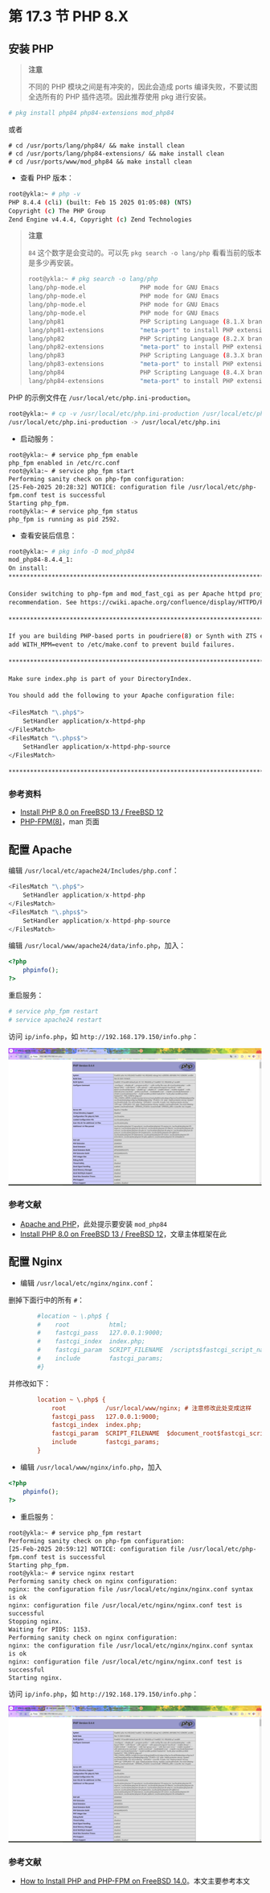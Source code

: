 # 第 17.3 节 PHP 8.X

## 安装 PHP

> **注意**
>
> 不同的 PHP 模块之间是有冲突的，因此会造成 ports 编译失败，不要试图全选所有的 PHP 插件选项。因此推荐使用 pkg 进行安装。

```sh
# pkg install php84 php84-extensions mod_php84
```

或者

```
# cd /usr/ports/lang/php84/ && make install clean
# cd /usr/ports/lang/php84-extensions/ && make install clean
# cd /usr/ports/www/mod_php84 && make install clean
```

- 查看 PHP 版本：

```sh
root@ykla:~ # php -v
PHP 8.4.4 (cli) (built: Feb 15 2025 01:05:08) (NTS)
Copyright (c) The PHP Group
Zend Engine v4.4.4, Copyright (c) Zend Technologies
```

> **注意**
>
> `84` 这个数字是会变动的。可以先 `pkg search -o lang/php` 看看当前的版本是多少再安装。
>
>```sh
>root@ykla:~ # pkg search -o lang/php
>lang/php-mode.el               PHP mode for GNU Emacs
>lang/php-mode.el               PHP mode for GNU Emacs
>lang/php-mode.el               PHP mode for GNU Emacs
>lang/php-mode.el               PHP mode for GNU Emacs
>lang/php81                     PHP Scripting Language (8.1.X branch)
>lang/php81-extensions          "meta-port" to install PHP extensions
>lang/php82                     PHP Scripting Language (8.2.X branch)
>lang/php82-extensions          "meta-port" to install PHP extensions
>lang/php83                     PHP Scripting Language (8.3.X branch)
>lang/php83-extensions          "meta-port" to install PHP extensions
>lang/php84                     PHP Scripting Language (8.4.X branch)
>lang/php84-extensions          "meta-port" to install PHP extensions (8.4.X branch)
>```

PHP 的示例文件在 `/usr/local/etc/php.ini-production`。

```sh
root@ykla:~ # cp -v /usr/local/etc/php.ini-production /usr/local/etc/php.ini
/usr/local/etc/php.ini-production -> /usr/local/etc/php.ini
```

- 启动服务：

```
root@ykla:~ # service php_fpm enable
php_fpm enabled in /etc/rc.conf
root@ykla:~ # service php_fpm start
Performing sanity check on php-fpm configuration:
[25-Feb-2025 20:28:32] NOTICE: configuration file /usr/local/etc/php-fpm.conf test is successful
Starting php_fpm.
root@ykla:~ # service php_fpm status
php_fpm is running as pid 2592.
```

- 查看安装后信息：

```sh
root@ykla:~ # pkg info -D mod_php84
mod_php84-8.4.4_1:
On install:
******************************************************************************

Consider switching to php-fpm and mod_fast_cgi as per Apache httpd project
recommendation. See https://cwiki.apache.org/confluence/display/HTTPD/PHP-FPM

******************************************************************************

If you are building PHP-based ports in poudriere(8) or Synth with ZTS enabled,
add WITH_MPM=event to /etc/make.conf to prevent build failures.

******************************************************************************

Make sure index.php is part of your DirectoryIndex.

You should add the following to your Apache configuration file:

<FilesMatch "\.php$">
    SetHandler application/x-httpd-php
</FilesMatch>
<FilesMatch "\.phps$">
    SetHandler application/x-httpd-php-source
</FilesMatch>

******************************************************************************
```

### 参考资料

* [Install PHP 8.0 on FreeBSD 13 / FreeBSD 12](https://computingforgeeks.com/how-to-install-php-8-on-freebsd-system/)
* [PHP-FPM(8)](https://man.freebsd.org/cgi/man.cgi?query=php-fpm)，man 页面

## 配置 Apache

编辑 `/usr/local/etc/apache24/Includes/php.conf`：

```php
<FilesMatch "\.php$">
    SetHandler application/x-httpd-php
</FilesMatch>
<FilesMatch "\.phps$">
    SetHandler application/x-httpd-php-source
</FilesMatch>
```

编辑 `/usr/local/www/apache24/data/info.php`，加入：

```php
<?php
    phpinfo();
?>
```

重启服务：

```sh
# service php_fpm restart
# service apache24 restart
```

访问 `ip/info.php`，如 `http://192.168.179.150/info.php`：

![Apache PHP8 FreeBSD](../.gitbook/assets/php1.png)

### 参考文献

- [Apache and PHP](https://forums.freebsd.org/threads/apache-and-php.80625/)，此处提示要安装 `mod_php84`
- [Install PHP 8.0 on FreeBSD 13 / FreeBSD 12](https://computingforgeeks.com/how-to-install-php-8-on-freebsd-system/)，文章主体框架在此

## 配置 Nginx

- 编辑 `/usr/local/etc/nginx/nginx.conf`：

删掉下面行中的所有 `#`：

```ini
        #location ~ \.php$ {
        #    root           html;
        #    fastcgi_pass   127.0.0.1:9000;
        #    fastcgi_index  index.php;
        #    fastcgi_param  SCRIPT_FILENAME  /scripts$fastcgi_script_name;
        #    include        fastcgi_params;
        #}
```

并修改如下：

```ini
        location ~ \.php$ {
            root           /usr/local/www/nginx; # 注意修改此处变成这样
            fastcgi_pass   127.0.0.1:9000;
            fastcgi_index  index.php;
            fastcgi_param  SCRIPT_FILENAME  $document_root$fastcgi_script_name; # 注意修改此处变成这样，$document_root 即网站路径
            include        fastcgi_params;
        }
```

- 编辑 `/usr/local/www/nginx/info.php`，加入

```php
<?php
    phpinfo();
?>
```

- 重启服务：

```
root@ykla:~ # service php_fpm restart
Performing sanity check on php-fpm configuration:
[25-Feb-2025 20:59:12] NOTICE: configuration file /usr/local/etc/php-fpm.conf test is successful
Starting php_fpm.
root@ykla:~ # service nginx restart
Performing sanity check on nginx configuration:
nginx: the configuration file /usr/local/etc/nginx/nginx.conf syntax is ok
nginx: configuration file /usr/local/etc/nginx/nginx.conf test is successful
Stopping nginx.
Waiting for PIDS: 1153.
Performing sanity check on nginx configuration:
nginx: the configuration file /usr/local/etc/nginx/nginx.conf syntax is ok
nginx: configuration file /usr/local/etc/nginx/nginx.conf test is successful
Starting nginx.
```

访问 `ip/info.php`，如 `http://192.168.179.150/info.php`：

![Apache PHP8 FreeBSD](../.gitbook/assets/php2.png)

### 参考文献

- [How to Install PHP and PHP-FPM on FreeBSD 14.0](https://docs.vultr.com/how-to-install-php-and-php-fpm-on-freebsd-14-0)。本文主要参考本文

